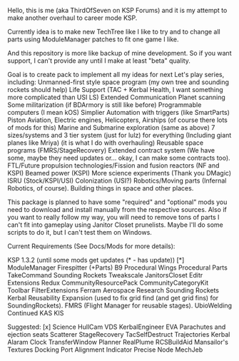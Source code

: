Hello, this is me (aka ThirdOfSeven on KSP Forums) and it is my attempt to make another overhaul to career mode KSP.

Currently idea is to make new TechTree like I like to try and to change all parts using ModuleManager patches to fit one game I like.

And this repository is more like backup of mine development. So if you want support, I can't provide any until I make at least "beta" quality.

Goal is to create pack to implement all my ideas for next Let's play series, including:
Unmanned-first style space program (my own tree and sounding rockets should help)
Life Support (TAC + Kerbal Health, I want something more complicated than USI LS)
Extended Communication
Planet scanning
Some militarization (if BDArmory is still like before)
Programmable computers (I mean kOS)
Simplier Automation with triggers (like SmartParts)
Piston Aviation, Electric engines, Helicopters, Airships (of course there lots of mods for this)
Marine and Submarine exploration (same as above)
7 sizes/systems and 3 tier system (just for lulz) for everything (Including giant planes like Mriya) (it is what I do with overhauling)
Reusable space programs (FMRS/StageRecovery)
Extended contract system (We have some, maybe they need updates or... okay, I can make some contracts too).
FTL/Future propulsion technologies/Fission and fusion reactors (NF and KSPI)
Beamed power (KSPI)
More science experiments (Thank you DMagic)
ISRU (Stock/KSPI/USI)
Colonization (USI?)
Robotics/Moving parts (Infernal Robotics, of course).
Building things in space and other places.

This package is planned to have some "required" and "optional" mods you need to download and install manually from the respective sources.
Also if you want to really follow my way, you will need to remove tons of parts I can't fit into gameplay using Janitor Closet prunelists. 
Maybe I'll do some scripts to do it, but I can't test them on Windows.

Current Requirements (See Docs/Mods for more details):

KSP 1.3.2 (until some mods get updates (* - has update))
[*] ModuleManager
Firespitter (+Parts)
B9 Procedural Wings
Procedural Parts
TakeCommand
Sounding Rockets
Tweakscale
JanitorsCloset
Editr Extensions Redux
CommunityResourcePack
CommunityCategoryKit
Toolbar
FilterExtensions
Ferram Aerospace Research
Sounding Rockets
Kerbal Reusability Expansion (used to fix grid find (and get grid fins) for SoundingRockets).
FMRS (Flight Manager for reusable stages).
UbioWelding Continued
KAS
KIS

Suggested:
[x] Science
HullCam VDS
KerbalEngineer
EVA Parachutes and ejection seats
Scatterer
StageRecovery
TacSelfDestruct
Trajectories
Kerbal Alaram Clock
TransferWindow Planner
RealPlume
RCSBuildAid
Mansailor's Textures
Docking Port Alignment Indicator
Precise Node
MechJeb
